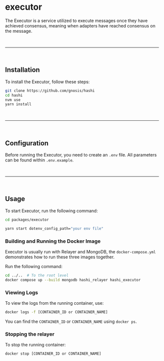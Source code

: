 # executor

The Executor is a service utilized to execute messages once they have achieved consensus, meaning when adapters have
reached consensus on the message.

&nbsp;

---

&nbsp;

## Installation

To install the Executor, follow these steps:

```bash
git clone https://github.com/gnosis/hashi
cd hashi
nvm use
yarn install
```

&nbsp;

---

&nbsp;

## Configuration

Before running the Executor, you need to create an `.env` file. All parameters can be found within `.env.example`.

&nbsp;

---

&nbsp;

## Usage

To start Executor, run the following command:

```bash
cd packages/executor
```

```bash
yarn start dotenv_config_path="your env file"
```

### Building and Running the Docker Image

Executor is usually run with Relayer and MongoDB, the `docker-compose.yml` demonstrates how to run these three images
together.

Run the following command:

```sh
cd ../..  # To the root level
docker compose up --build mongodb hashi_relayer hashi_executor
```

### Viewing Logs

To view the logs from the running container, use:

```sh
docker logs -f [CONTAINER_ID or CONTAINER_NAME]
```

You can find the `CONTAINER_ID` or `CONTAINER_NAME` using `docker ps`.

### Stopping the relayer

To stop the running container:

```sh
docker stop [CONTAINER_ID or CONTAINER_NAME]
```
